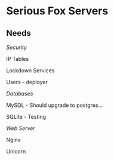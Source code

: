 # Serious Fox Servers


## Needs

*Security*

IP Tables

Lockdown Services

Users - deployer

*Databases*

MySQL - Should upgrade to postgres... 

SQLite - Testing

*Web Server*

Nginx

Unicorn
